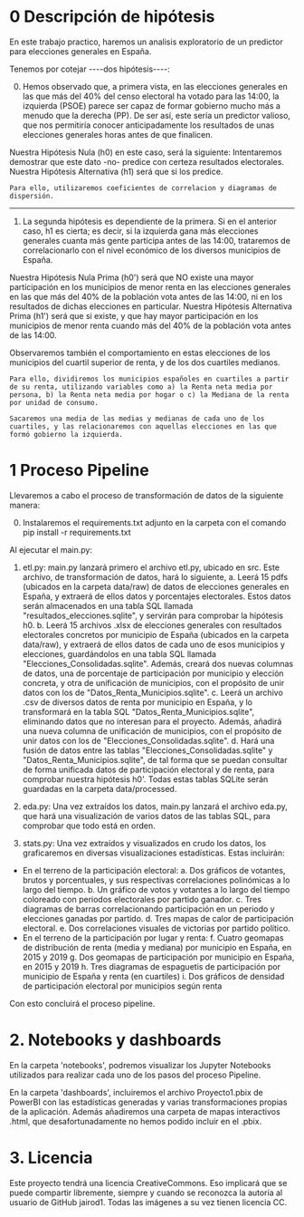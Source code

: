 # 0 Descripción de hipótesis

En este trabajo practico, haremos un analisis exploratorio de un predictor para elecciones generales en España.

Tenemos por cotejar ----dos hipótesis----:

0) Hemos observado que, a primera vista, en las elecciones generales en las que más del 40% del censo electoral ha votado para las 14:00, la izquierda (PSOE) parece ser capaz de formar gobierno mucho más a menudo que la derecha (PP). De ser así, este sería un predictor valioso, que nos permitiría conocer anticipadamente los resultados de unas elecciones generales horas antes de que finalicen.

 Nuestra Hipótesis Nula (h0) en este caso, será la siguiente: Intentaremos demostrar que este dato -no- predice con certeza resultados electorales. Nuestra Hipótesis Alternativa (h1) será que si los predice.

    Para ello, utilizaremos coeficientes de correlacion y diagramas de dispersión.

-----------------------------------------------------------------------------------------------------------------------------------------
 
1) La segunda hipótesis es dependiente de la primera. Si en el anterior caso, h1 es cierta; es decir, si la izquierda gana más elecciones generales cuanta más gente participa antes de las 14:00, trataremos de correlacionarlo con el nivel económico de los diversos municipios de España.

 Nuestra Hipótesis Nula Prima (h0') será que NO existe una mayor participación en los municipios de menor renta en las elecciones generales en las que más del 40% de la población vota antes de las 14:00, ni en los resultados de dichas elecciones en particular. Nuestra Hipótesis Alternativa Prima (h1') será que si existe, y que hay mayor participación en los municipios de menor renta cuando más del 40% de la población vota antes de las 14:00.

 Observaremos también el comportamiento en estas elecciones de los municipios del cuartil superior de renta, y de los dos cuartiles medianos.

    Para ello, dividiremos los municipios españoles en cuartiles a partir de su renta, utilizando variables como a) la Renta neta media por persona, b) la Renta neta media por hogar o c) la Mediana de la renta por unidad de consumo.

    Sacaremos una media de las medias y medianas de cada uno de los cuartiles, y las relacionaremos con aquellas elecciones en las que formó gobierno la izquierda.

# 1 Proceso Pipeline

Llevaremos a cabo el proceso de transformación de datos de la siguiente manera:

0. Instalaremos el requirements.txt adjunto en la carpeta con el comando pip install -r requirements.txt

Al ejecutar el main.py:

1. etl.py: main.py lanzará primero el archivo etl.py, ubicado en src. Este archivo, de transformación de datos, hará lo siguiente,
   a. Leerá 15 pdfs (ubicados en la carpeta data/raw) de datos de elecciones generales en España, y extraerá de ellos datos y porcentajes electorales. Estos datos serán almacenados en una tabla SQL llamada "resultados_elecciones.sqlite", y servirán para comprobar la hipótesis h0.
   b. Leerá 15 archivos .xlsx de elecciones generales con resultados electorales concretos por municipio de España (ubicados en la carpeta data/raw), y extraerá de ellos datos de cada uno de esos municipios y elecciones, guardándolos en una tabla SQL llamada "Elecciones_Consolidadas.sqlite". Además, creará dos nuevas columnas de datos, una de porcentaje de participación por municipio y elección concreta, y otra de unificación de municipios, con el propósito de unir datos con los de "Datos_Renta_Municipios.sqlite".
   c. Leerá un archivo .csv de diversos datos de renta por municipio en España, y lo transformará en la tabla SQL "Datos_Renta_Municipios.sqlite", eliminando datos que no interesan para el proyecto. Además, añadirá una nueva columna de unificación de municipios, con el propósito de unir datos con los de "Elecciones_Consolidadas.sqlite".
   d. Hará una fusión de datos entre las tablas "Elecciones_Consolidadas.sqlite" y "Datos_Renta_Municipios.sqlite", de tal forma que se puedan consultar de forma unificada datos de participación electoral y de renta, para comprobar nuestra hipótesis h0'.
   Todas estas tablas SQLite serán guardadas en la carpeta data/processed.

2. eda.py: Una vez extraídos los datos, main.py lanzará el archivo eda.py, que hará una visualización de varios datos de las tablas SQL, para comprobar que todo está en orden.

3. stats.py: Una vez extraídos y visualizados en crudo los datos, los graficaremos en diversas visualizaciones estadísticas. Estas incluirán:
- En el terreno de la participación electoral:
   a. Dos gráficos de votantes, brutos y porcentuales, y sus respectivas correlaciones polinómicas a lo largo del tiempo.
   b. Un gráfico de votos y votantes a lo largo del tiempo coloreado con periodos electorales por partido ganador.
   c. Tres diagramas de barras correlacionando participación en un periodo y elecciones ganadas por partido.
   d. Tres mapas de calor de participación electoral.
   e. Dos correlaciones visuales de victorias por partido político.
- En el terreno de la participación por lugar y renta:
   f. Cuatro geomapas de distribución de renta (media y mediana) por municipio en España, en 2015 y 2019
   g. Dos geomapas de participación por municipio en España, en 2015 y 2019
   h. Tres diagramas de espaguetis de participación por municipio de España y renta (en cuartiles)
   i. Dos gráficos de densidad de participación electoral por municipios según renta

Con esto concluirá el proceso pipeline.

# 2. Notebooks y dashboards
En la carpeta 'notebooks', podremos visualizar los Jupyter Notebooks utilizados para realizar cada uno de los pasos del proceso Pipeline.

En la carpeta 'dashboards', incluiremos el archivo Proyecto1.pbix de PowerBI con las estadísticas generadas y varias transformaciones propias de la aplicación. Además añadiremos una carpeta de mapas interactivos .html, que desafortunadamente no hemos podido incluir en el .pbix.

# 3. Licencia

Este proyecto tendrá una licencia CreativeCommons. Eso implicará que se puede compartir libremente, siempre y cuando se reconozca la autoría al usuario de GitHub jairod1. Todas las imágenes a su vez tienen licencia CC.